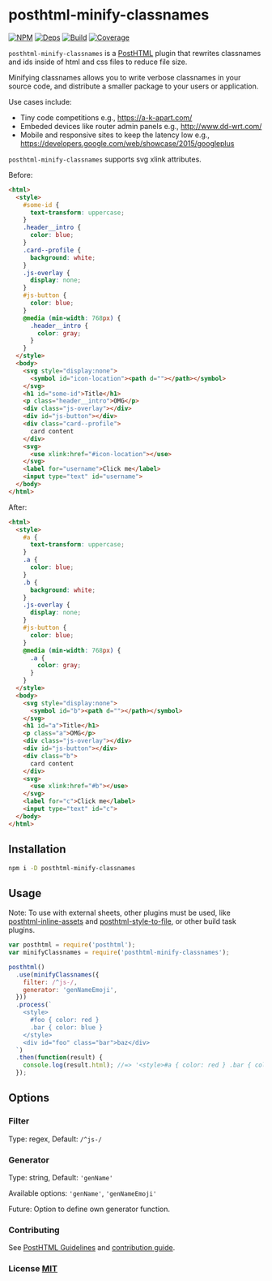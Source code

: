 # posthtml-minify-classnames

[![NPM][npm]][npm-url]
[![Deps][deps]][deps-url]
[![Build][build]][build-badge]
[![Coverage][cover]][cover-badge]

`posthtml-minify-classnames` is a [PostHTML][1] plugin that rewrites classnames and ids inside of html and css files to reduce file size.

Minifying classnames allows you to write verbose classnames in your source code, and distribute a smaller package to your users or application.

Use cases include:

- Tiny code competitions e.g., https://a-k-apart.com/
- Embeded devices like router admin panels e.g., http://www.dd-wrt.com/
- Mobile and responsive sites to keep the latency low e.g., https://developers.google.com/web/showcase/2015/googleplus

`posthtml-minify-classnames` supports svg xlink attributes.

Before:
```html
<html>
  <style>
    #some-id {
      text-transform: uppercase;
    }
    .header__intro {
      color: blue;
    }
    .card--profile {
      background: white;
    }
    .js-overlay {
      display: none;
    }
    #js-button {
      color: blue;
    }
    @media (min-width: 768px) {
      .header__intro {
        color: gray;
      }
    }
  </style>
  <body>
    <svg style="display:none">
      <symbol id="icon-location"><path d=""></path></symbol>
    </svg>
    <h1 id="some-id">Title</h1>
    <p class="header__intro">OMG</p>
    <div class="js-overlay"></div>
    <div id="js-button"></div>
    <div class="card--profile">
      card content
    </div>
    <svg>
      <use xlink:href="#icon-location"></use>
    </svg>
    <label for="username">Click me</label>
    <input type="text" id="username">
  </body>
</html>
```

After:

```html
<html>
  <style>
    #a {
      text-transform: uppercase;
    }
    .a {
      color: blue;
    }
    .b {
      background: white;
    }
    .js-overlay {
      display: none;
    }
    #js-button {
      color: blue;
    }
    @media (min-width: 768px) {
      .a {
        color: gray;
      }
    }
  </style>
  <body>
    <svg style="display:none">
      <symbol id="b"><path d=""></path></symbol>
    </svg>
    <h1 id="a">Title</h1>
    <p class="a">OMG</p>
    <div class="js-overlay"></div>
    <div id="js-button"></div>
    <div class="b">
      card content
    </div>
    <svg>
      <use xlink:href="#b"></use>
    </svg>
    <label for="c">Click me</label>
    <input type="text" id="c">
  </body>
</html>
```

## Installation

```sh
npm i -D posthtml-minify-classnames
```

## Usage

Note: To use with external sheets, other plugins must be used, like [posthtml-inline-assets](https://github.com/jonathantneal/posthtml-inline-assets) and [posthtml-style-to-file](https://github.com/posthtml/posthtml-style-to-file), or other build task plugins.

```js
var posthtml = require('posthtml');
var minifyClassnames = require('posthtml-minify-classnames');

posthtml()
  .use(minifyClassnames({
    filter: /^js-/,
    generator: 'genNameEmoji',
  }))
  .process(`
    <style>
      #foo { color: red }
      .bar { color: blue }
    </style>
    <div id="foo" class="bar">baz</div>
  `)
  .then(function(result) {
    console.log(result.html); //=> '<style>#a { color: red } .bar { color: blue }</style><div id="a" class="bar">baz</div>'
  });
```

## Options

### Filter

Type: regex, Default: `/^js-/`

### Generator

Type: string, Default: `'genName'`

Available options: `'genName'`, `'genNameEmoji'`

Future: Option to define own generator function.

### Contributing

See [PostHTML Guidelines](https://github.com/posthtml/posthtml/tree/master/docs) and [contribution guide](CONTRIBUTING.md).

### License [MIT](LICENSE)

[1]: https://github.com/posthtml/posthtml

[npm]: https://img.shields.io/npm/v/posthtml-minify-classnames.svg
[npm-url]: https://npmjs.com/package/posthtml-minify-classnames

[deps]: https://david-dm.org/simonlc/posthtml-minify-classnames.svg
[deps-url]: https://david-dm.org/simonlc/posthtm-minify-classnames

[build]: https://travis-ci.org/simonlc/posthtml-minify-classnames.svg?branch=master
[build-badge]: https://travis-ci.org/simonlc/posthtml-minify-classnames?branch=master

[cover]: https://coveralls.io/repos/github/simonlc/posthtml-minify-classnames/badge.svg?cache
[cover-badge]: https://coveralls.io/github/simonlc/posthtml-minify-classnames?branch=master
